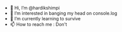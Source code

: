 - 👋 Hi, I’m @hardikshimpi
- 👀 I’m interested in banging my head on console.log
- 🌱 I’m currently learning to survive
- 📫 How to reach me : Don't

<!---
hardikshimpi/hardikshimpi is a ✨ special ✨ repository because its `README.md` (this file) appears on your GitHub profile.
You can click the Preview link to take a look at your changes.
--->
